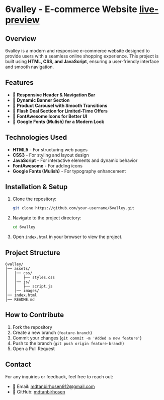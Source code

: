 # 6valley - E-commerce Website [live-preview](https://mdtanbirhosen.github.io/6vally/)

## Overview

6valley is a modern and responsive e-commerce website designed to provide users with a seamless online shopping experience. This project is built using **HTML, CSS, and JavaScript**, ensuring a user-friendly interface and smooth navigation.

## Features

- 🔹 **Responsive Header & Navigation Bar**
- 🔹 **Dynamic Banner Section**
- 🔹 **Product Carousel with Smooth Transitions**
- 🔹 **Flash Deal Section for Limited-Time Offers**
- 🔹 **FontAwesome Icons for Better UI**
- 🔹 **Google Fonts (Mulish) for a Modern Look**

## Technologies Used

- **HTML5** - For structuring web pages
- **CSS3** - For styling and layout design
- **JavaScript** - For interactive elements and dynamic behavior
- **FontAwesome** - For adding icons
- **Google Fonts (Mulish)** - For typography enhancement

## Installation & Setup

1. Clone the repository:
   ```bash
   git clone https://github.com/your-username/6valley.git
   ```
2. Navigate to the project directory:
   ```bash
   cd 6valley
   ```
3. Open `index.html` in your browser to view the project.

## Project Structure

```
6valley/
│── assets/
│   │── css/
│   │   ├── styles.css
│   │── js/
│   │   ├── script.js
│   │── images/
│── index.html
│── README.md
```

## How to Contribute

1. Fork the repository
2. Create a new branch (`feature-branch`)
3. Commit your changes (`git commit -m 'Added a new feature'`)
4. Push to the branch (`git push origin feature-branch`)
5. Open a Pull Request

## Contact

For any inquiries or feedback, feel free to reach out:

- 📧 Email: [mdtanbirhosen912@gmail.com](mailto\:mdtanbirhosen912@gmail.com)
- 🔗 GitHub: [mdtanbirhosen](https://github.com/mdtanbirhosen)


